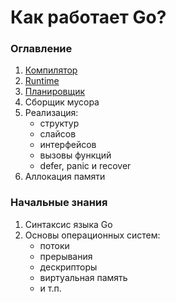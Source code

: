 # Как работает Go?

### Оглавление

1) [Компилятор](https://github.com/alexKudryavtsev-web/how-golang-works/blob/main/Compiler.md)
2) [Runtime](https://github.com/alexKudryavtsev-web/how-golang-works/blob/main/Runtime.md)
3) [Планировщик](https://github.com/alexKudryavtsev-web/how-golang-works/blob/main/Scheduler.md)
4) Сборщик мусора
5) Реализация: 
    - структур
    - слайсов
    - интерфейсов
    - вызовы функций
    - defer, panic и recover
6) Аллокация памяти

### Начальные знания

1) Синтаксис языка Go
2) Основы операционных систем:
    - потоки
    - прерывания
    - дескрипторы
    - виртуальная память
    - и т.п.
